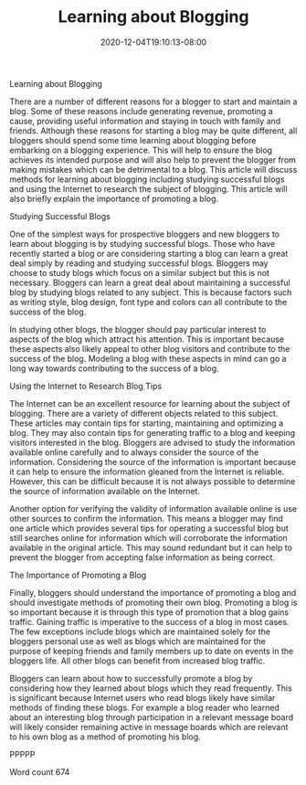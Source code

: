 ﻿---
title: "Learning about Blogging"
date: 2020-12-04T19:10:13-08:00
description: "TXT Tips for Web Success"
featured_image: "/images/TXT.jpg"
tags: ["TXT"]
---

Learning about Blogging

There are a number of different reasons for a blogger to start and maintain a blog. Some of these reasons include generating revenue, promoting a cause, providing useful information and staying in touch with family and friends. Although these reasons for starting a blog may be quite different, all bloggers should spend some time learning about blogging before embarking on a blogging experience. This will help to ensure the blog achieves its intended purpose and will also help to prevent the blogger from making mistakes which can be detrimental to a blog. This article will discuss methods for learning about blogging including studying successful blogs and using the Internet to research the subject of blogging. This article will also briefly explain the importance of promoting a blog. 

Studying Successful Blogs

One of the simplest ways for prospective bloggers and new bloggers to learn about blogging is by studying successful blogs. Those who have recently started a blog or are considering starting a blog can learn a great deal simply by reading and studying successful blogs. Bloggers may choose to study blogs which focus on a similar subject but this is not necessary. Bloggers can learn a great deal about maintaining a successful blog by studying blogs related to any subject. This is because factors such as writing style, blog design, font type and colors can all contribute to the success of the blog. 

In studying other blogs, the blogger should pay particular interest to aspects of the blog which attract his attention. This is important because these aspects also likely appeal to other blog visitors and contribute to the success of the blog. Modeling a blog with these aspects in mind can go a long way towards contributing to the success of a blog.

Using the Internet to Research Blog Tips

The Internet can be an excellent resource for learning about the subject of blogging. There are a variety of different objects related to this subject. These articles may contain tips for starting, maintaining and optimizing a blog. They may also contain tips for generating traffic to a blog and keeping visitors interested in the blog. Bloggers are advised to study the information available online carefully and to always consider the source of the information. Considering the source of the information is important because it can help to ensure the information gleaned from the Internet is reliable. However, this can be difficult because it is not always possible to determine the source of information available on the Internet. 

Another option for verifying the validity of information available online is use other sources to confirm the information. This means a blogger may find one article which provides several tips for operating a successful blog but still searches online for information which will corroborate the information available in the original article. This may sound redundant but it can help to prevent the blogger from accepting false information as being correct. 

The Importance of Promoting a Blog

Finally, bloggers should understand the importance of promoting a blog and should investigate methods of promoting their own blog. Promoting a blog is so important because it is through this type of promotion that a blog gains traffic. Gaining traffic is imperative to the success of a blog in most cases. The few exceptions include blogs which are maintained solely for the bloggers personal use as well as blogs which are maintained for the purpose of keeping friends and family members up to date on events in the bloggers life. All other blogs can benefit from increased blog traffic.

Bloggers can learn about how to successfully promote a blog by considering how they learned about blogs which they read frequently. This is significant because Internet users who read blogs likely have similar methods of finding these blogs. For example a blog reader who learned about an interesting blog through participation in a relevant message board will likely consider remaining active in message boards which are relevant to his own blog as a method of promoting his blog. 

PPPPP

Word count 674

